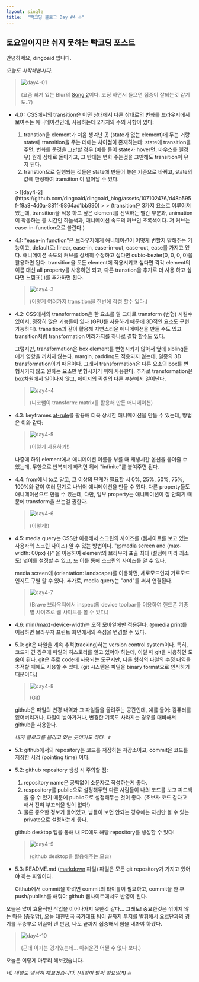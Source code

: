 ```yaml
---
layout: single
title:  "빡코딩 블로그 Day #4 🔥"
---
```


## 토요일이지만 쉬지 못하는 빡코딩 포스트

안녕하세요, dingoaid 입니다.

*오늘도 시작해봅시다.*

> ![day4-01](https://github.com/dingoaid/dingoaid_blog/assets/107102476/89ad3bcd-d352-49cf-88f7-f32cf0aa89c0)
>
> (요즘 빠져 있는 Blur의 [Song 2](https://www.youtube.com/watch?v=SSbBvKaM6sk)이다. 코딩 하면서 들으면 집중이 잘되는것 같기도..?)

- 4.0 : CSS에서의 transition은 어떤 상태에서 다른 상태로의 변화를 브라우저에서 보여주는 애니메이션인데, 사용하는데 2가지의 주의 사항이 있다:
  1. transtion을 element가 처음 생겨난 곳 (state가 없는 element)에 두는 거랑 state에 transition을 주는 데에는 차이점이 존재하는데: state에 transition을 주면, 변화를 준것을 그만할 경우 (예를 들어 state가 hover면, 마우스를 뗄경우) 원래 상태로 돌아가고, 그 반대는 변화 주는것을 그만해도 transition이 유지 된다.
  2. transtion으로 실행되는 것들은 state에 만들어 놓은 기준으로 바뀌고, state의 값에 한정하여 transition 이 일어날 수 있다.
  <br/> 
  > ![day4-2](https://github.com/dingoaid/dingoaid_blog/assets/107102476/d48b595f-f9a8-4d0a-881f-9864ad1bb990)
  >
  > (transition은 3가지 요소로 이루어져 있는데, transition을 적용 하고 싶은 element를 선택하는 빨간 부분과, animation이 작동하는 총 시간인 하늘색과, 애니메이션 속도의 커브인 초록색이다. 저 커브는 ease-in-function으로 불린다.)

- 4.1: "ease-in function"은 브라우저에게 애니메이션이 어떻게 변할지 말해주는 기능이고, default로: linear, ease-in, ease-in-out, ease-out, ease를 가지고 있다. 애니메이션 속도의 커브를 상세히 수정하고 싶다면 cubic-bezier(0, 0, 0, 0)을 활용하면 된다.
transition을 모든 element에 적용시키고 싶다면 각각 element의 이름 대신 all property를 사용하면 되고, 다른 transtion을 추가로 더 사용 하고 싶다면 느낌표(,)를 추가하면 된다.

  > ![day4-3](https://github.com/dingoaid/dingoaid_blog/assets/107102476/9356cc33-fe85-4107-8b6b-e62bb20fc32a)
  >
  > (이렇게 여러가지 transition을 한번에 작성 할수 있다.)

- 4.2: CSS에서의 transformation은 한 요소를 말 그대로 transform (변형) 시킬수 있어서, 굉장히 많은 기능들이 있다 (GPU를 사용하기 때문에 3D적인 요소도 구현 가능하다). transition과 같이 활용해 자연스러운 애니메이션을 만들 수도 있고 transition처럼 transformation 여러가지를 하나로 결합 할수도 있다.

  그렇지만, transformation은 box element를 변형시키지 않아서 옆에 sibling들에게 영향을 끼치지 않는다. margin, padding도 적용되지 않는데, 일종의 3D transformation이기 때문이다. 그래서 transformation은 다른 요소의 box를 변형시키지 않고 원하는 요소만 변형시키기 위해 사용한다. 추가로 transformation은 box차원에서 일어나지 않고, 페이지의 픽셀의 다른 부분에서 일어난다.

  > ![day4-4](https://github.com/dingoaid/dingoaid_blog/assets/107102476/f1f15c7a-2254-4ac6-90d2-4fa3d449fdc6)
  >
  > (니코쌤이 transform: matrix를 활용해 만든 애니메이션)

- 4.3: keyframes [at-rule](https://developer.mozilla.org/en-US/docs/Web/CSS/At-rule)를 활용해 더욱 상세한 애니메이션을 만들 수 있는데, 방법은 이와 같다:

  > ![day4-5](https://github.com/dingoaid/dingoaid_blog/assets/107102476/f5e51df5-de58-4fd8-8887-540006509fd6)
  >
  > (이렇게 사용하기!)

  나중에 하위 element에서 애니메이션 이름을 부를 때 재생시간 옵션을 붙여줄 수 있는데, 무한으로 반복되게 하려면 뒤에 "infinite"를 붙여주면 된다.

- 4.4: from에서 to로 말고, 그 이상의 단계가 필요할 시 0%, 25%, 50%, 75%, 100%와 같이 여러 단계로 나뉘어 애니메이션을 만들 수 있다. 다른 property들도 애니메이션으로 만들 수 있는데, 다만, 일부 property는 애니메이션이 잘 안되기 때문에 transform을 쓰는걸 권한다.

   > ![day4-6](https://github.com/dingoaid/dingoaid_blog/assets/107102476/b478efb4-3967-4332-b300-93e2a4ec084a)
   >
   > (이렇게!)

- 4.5: media query는 CSS만 이용해서 스크린의 사이즈를 (웹사이트를 보고 있는 사용자의 스크린 사이즈) 알 수 있는 방법이다. "@media screen and (max-width: 00px) {}" 을 이용하여 element의 브라우저 표출 최대 (설정에 따라 최소도) 넓이를 설정할 수 있고, 또 이를 통해 스크린의 사이즈를 알 수 있다.

  media screen에 (orientation: landscape)를 이용하면, 세로모드인지 가로모드인지도 구별 할 수 있다. 추가로, media query는 "and"를 써서 연결된다.
  
   >![day4-7](https://github.com/dingoaid/dingoaid_blog/assets/107102476/c8213450-cc85-4381-9e1b-49f071e6b004)
   >
   >(Brave 브라우저에서 inspect의 device toolbar를 이용하여 핸드폰 기종 별 사이즈로 웹 사이트를 볼 수 있다.)

- 4.6: min(/max)-device-width는 오직 모바일에만 적용된다. @media print를 이용하면 브라우저 프린트 화면에서의 속성을 변경할 수 있다.

- 5.0: git은 파일을 계속 추적(tracking)하는 version control system이다. 특히, 코드가 긴 경우에 파일의 히스토리를 알고 있어야 하는데, 이럴 때 git을 사용하면 도움이 된다. git은 주로 code에 사용되는 도구지만, 다른 형식의 파일의 수정 내역을 추적할 때에도 사용할 수 있다. (git 시스템은 파일을 binary format으로 인식하기 때문이다.)
  
  > ![day4-8](https://github.com/dingoaid/dingoaid_blog/assets/107102476/dabe7131-a320-42b5-b060-f65eb1c93894)
  >
  > (Git)

  github은 파일의 변경 내역과 그 파일들을 올려주는 공간인데, 예를 들어: 컴퓨터를 잃어버리거나, 파일이 날아가거나, 변경한 기록도 사라지는 경우를 대비해서 github을 사용한다.

  *내가 블로그를 올리고 있는 곳이기도 하다. ㅎ*

- 5.1: github에서의 repository는 코드를 저장하는 저장소이고, commit은 코드를 저장한 시점 (pointing time) 이다.

- 5.2: github repository 생성 시 주의할 점:
  1. repository name은 공백없이 소문자로 작성하는게 좋다.
  2. respository를 public으로 설정해두면 다른 사람들이 나의 코드를 보고 피드백을 줄 수 있기 때문에 public으로 설정해두는 것이 좋다. (초보자 코드 같다고 해서 전혀 부끄러울 일이 없다!)
  3. 물론 중요한 정보가 들어있고, 남들이 보면 안되는 경우에는 자신만 볼 수 있는 private으로 설정하는게 좋다.

  github desktop 앱을 통해 내 PC에도 해당 repository를 생성할 수 있다!

  > ![day4-9](https://github.com/dingoaid/dingoaid_blog/assets/107102476/c5979637-4cf2-4537-81e9-219bab28614b)
  >
  > (github desktop을 활용해주는 모습)

- 5.3: README.md ([markdown](https://developer.mozilla.org/en-US/docs/MDN/Writing_guidelines/Howto/Markdown_in_MDN) 파일) 파일은 모든 git repository가 가지고 있어야 하는 파일이다.

  Github에서 commit을 하려면 commit의 타이틀이 필요하고, commit을 한 후 push/publish를 해줘야 github 웹사이트에서도 반영이 된다.

오늘은 많이 효율적인 작업을 이어나가지 못한것 같다... 그래도! 중요한것은 꺾이지 않는 마음 (중꺾맘), 오늘 대한민국 국가대표 팀이 끝까지 투지를 발휘해서 요르단과의 경기를 무승부로 이끌어 낸 만큼, 나도 끝까지 집중해서 힘을 내봐야 하겠다.

> ![day4-10](https://github.com/dingoaid/dingoaid_blog/assets/107102476/eb418285-d364-456b-a324-e7aa727e32ec)
>
> (근데 이기는 경기였는데... 아쉬운건 어쩔 수 없나 보다.)

오늘은 이렇게 마무리 해보겠습니다.

*네. 내일도 열심히 해보겠습니다. (내일이 벌써 일요일?!)* 🔥
